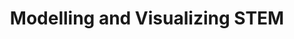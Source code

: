 ---
title: "Modelling and Visualizing STEM"
description: "A website built to intuitively explain higher-level STEM concepts"
menu:
  sidebar:
    name: Modelling and Visualizing STEM
    identifier: MaVS
    parent: projects
    weight: 50
hero: bg.png
---